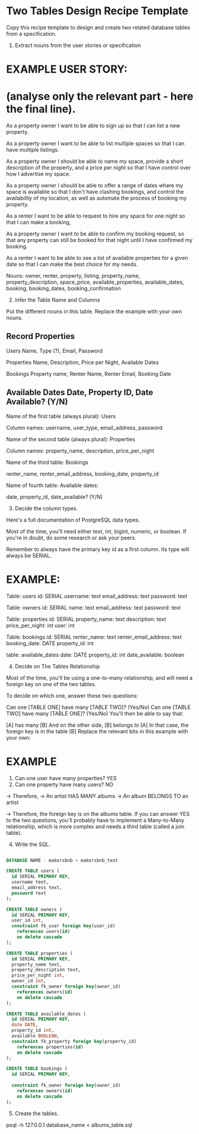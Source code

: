 # Two Tables Design Recipe Template

Copy this recipe template to design and create two related database tables from a specification.

1. Extract nouns from the user stories or specification

# EXAMPLE USER STORY:
# (analyse only the relevant part - here the final line).

As a property owner
I want to be able to sign up 
so that I can list a new property.

As a property owner
I want to be able to list multiple spaces
so that I can have multiple listings.

As a property owner
I should be able to name my space, provide a short description of the property, and a price per night
so that I have control over how I advertise my space.

As a property owner
I should be able to offer a range of dates where my space is available
so that I don't have clashing bookings, and control the availability of my location, as well as automate the process of booking my property.

As a renter
I want to be able to request to hire any space for one night
so that I can make a booking, 

As a property owner
I want to be able to confirm my booking request,
so that any property can still be booked for that night until I have confirmed my booking.

As a renter
I want to be able to see a list of available properties for a given date 
so that I can make the best choice for my needs.



Nouns: owner, renter, property, listing, property_name, property_description, space_price, available_properties, available_dates, booking, booking_dates, booking_confirmation



2. Infer the Table Name and Columns

Put the different nouns in this table. Replace the example with your own nouns.


Record            Properties
---------------------------------------------------------------------------
Users             Name, Type (?), Email, Password

Properties        Name, Description, Price per Night, Available Dates

Bookings          Property name, Renter Name, Renter Email, Booking Date

Available Dates   Date, Property ID, Date Available? (Y/N)
---------------------------------------------------------------------------



Name of the first table (always plural): Users

Column names: username, user_type, email_address, password


Name of the second table (always plural): Properties

Column names: property_name, description, price_per_night


Name of the third table: Bookings

renter_name, renter_email_address, booking_date, property_id


Name of fourth table: Available dates:

date, property_id, date_available? (Y/N)

3. Decide the column types.

Here's a full documentation of PostgreSQL data types.

Most of the time, you'll need either text, int, bigint, numeric, or boolean. If you're in doubt, do some research or ask your peers.

Remember to always have the primary key id as a first column. Its type will always be SERIAL.

# EXAMPLE:


Table: users
id: SERIAL
username: text
email_address: text
password: text

Table: owners
id: SERIAL
name: text
email_address: text
password: text

Table: properties
id: SERIAL
property_name: text
description: text
price_per_night: int
user: int

Table: bookings
id: SERIAL
renter_name: text
renter_email_address: text
booking_date: DATE
property_id: int

table: available_dates
date: DATE
property_id: int
date_available: boolean



4. Decide on The Tables Relationship

Most of the time, you'll be using a one-to-many relationship, and will need a foreign key on one of the two tables.

To decide on which one, answer these two questions:

Can one [TABLE ONE] have many [TABLE TWO]? (Yes/No)
Can one [TABLE TWO] have many [TABLE ONE]? (Yes/No)
You'll then be able to say that:

[A] has many [B]
And on the other side, [B] belongs to [A]
In that case, the foreign key is in the table [B]
Replace the relevant bits in this example with your own:

# EXAMPLE

1. Can one user have many properties? YES
2. Can one property have many users? NO

-> Therefore,
-> An artist HAS MANY albums
-> An album BELONGS TO an artist

-> Therefore, the foreign key is on the albums table.
If you can answer YES to the two questions, you'll probably have to implement a Many-to-Many relationship, which is more complex and needs a third table (called a join table).

4. Write the SQL.


```sql

DATABASE NAME - makersbnb + makersbnb_test

CREATE TABLE users (
  id SERIAL PRIMARY KEY,
  username text,
  email_address text,
  password text
);

CREATE TABLE owners (
  id SERIAL PRIMARY KEY,
  user_id int,
  constraint fk_user foreign key(user_id)
    references users(id)
    on delete cascade
);

CREATE TABLE properties (
  id SERIAL PRIMARY KEY,
  property_name text,
  property_description text,
  price_per_night int,
  owner_id int,
  constraint fk_owner foreign key(owner_id)
    references owners(id)
    on delete cascade
);

CREATE TABLE available_dates (
  id SERIAL PRIMARY KEY,
  date DATE,
  property_id int,
  available BOOLEAN,
  constraint fk_property foreign key(property_id)
    references properties(id)
    on delete cascade
);

CREATE TABLE bookings (
  id SERIAL PRIMARY KEY,
 
  constraint fk_owner foreign key(owner_id)
    references owners(id)
    on delete cascade
);

```

5. Create the tables.

psql -h 127.0.0.1 database_name < albums_table.sql
